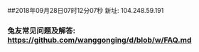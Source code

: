 ##2018年09月28日07时12分07秒 新址: 104.248.59.191
### 兔友常见问题及解答: https://github.com/wanggonging/d/blob/w/FAQ.md
